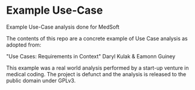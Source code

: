 # Example Use-Case
Example Use-Case analysis done for MedSoft

The contents of this repo are a concrete example of Use Case analysis
as adopted from:

  "Use Cases: Requirements in Context"
  Daryl Kulak & Eamonn Guiney

This example was a real world analysis performed by a start-up venture
in medical coding.  The project is defunct and the analysis is
released to the public domain under GPLv3.
